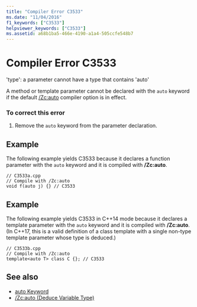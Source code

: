 ```yaml
---
title: "Compiler Error C3533"
ms.date: "11/04/2016"
f1_keywords: ["C3533"]
helpviewer_keywords: ["C3533"]
ms.assetid: a68b1ba5-466e-4190-a1a4-505ccfe548b7
---
```

# Compiler Error C3533

'type': a parameter cannot have a type that contains 'auto'

A method or template parameter cannot be declared with the `auto` keyword if the default [/Zc:auto](../../build/reference/zc-auto-deduce-variable-type.md) compiler option is in effect.

### To correct this error

1. Remove the `auto` keyword from the parameter declaration.

## Example

The following example yields C3533 because it declares a function parameter with the `auto` keyword and it is compiled with **/Zc:auto**.

```
// C3533a.cpp
// Compile with /Zc:auto
void f(auto j) {} // C3533
```

## Example

The following example yields C3533 in C++14 mode because it declares a template parameter with the `auto` keyword and it is compiled with **/Zc:auto**. (In C++17, this is a valid definition of a class template with a single non-type template parameter whose type is deduced.)

```
// C3533b.cpp
// Compile with /Zc:auto
template<auto T> class C {}; // C3533
```

## See also

- [auto Keyword](../../cpp/auto-keyword.md)
- [/Zc:auto (Deduce Variable Type)](../../build/reference/zc-auto-deduce-variable-type.md)
